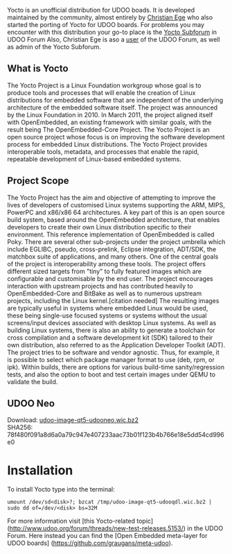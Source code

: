 Yocto is an unofficial distribution for UDOO boads.
It is developed maintained by the community, almost entirely by [Christian Ege](https://github.com/graugans) who also started the porting of Yocto for UDOO boards.
For problems you may encounter with this distribution your go-to place is the [Yocto Subforum](http://www.udoo.org/forum/forums/yocto.46/) in UDOO Forum
Also, Christian Ege is aso a [user](http://www.udoo.org/forum/members/graugans.37591/) of the UDOO Forum, as well as admin of the Yocto Subforum.

## What is Yocto
The Yocto Project is a Linux Foundation workgroup whose goal is to produce tools and processes that will enable the creation of Linux 
distributions for embedded software that are independent of the underlying architecture of the embedded software itself. 
The project was announced by the Linux Foundation in 2010. 
In March 2011, the project aligned itself with OpenEmbedded, an existing framework with similar goals, with the result being The OpenEmbedded-Core Project.
The Yocto Project is an open source project whose focus is on improving the software development process for embedded Linux distributions. 
The Yocto Project provides interoperable tools, metadata, and processes that enable the rapid, repeatable development of Linux-based embedded systems.

## Project Scope
The Yocto Project has the aim and objective of attempting to improve the lives of developers of customised Linux systems supporting the ARM, MIPS, PowerPC and x86/x86 64 architectures. A key part of this is an open source build system, based around the OpenEmbedded architecture, that enables developers to create their own Linux distribution specific to their environment. 
This reference implementation of OpenEmbedded is called Poky.
There are several other sub-projects under the project umbrella which include EGLIBC, pseudo, cross-prelink, Eclipse integration, ADT/SDK, the matchbox suite of applications, and many others. One of the central goals of the project is interoperability among these tools.
The project offers different sized targets from "tiny" to fully featured images which are configurable and customisable by the end user. The project encourages interaction with upstream projects and has contributed heavily to OpenEmbedded-Core and BitBake as well as to numerous upstream projects, including the Linux kernel.[citation needed] The resulting images are typically useful in systems where embedded Linux would be used, these being single-use focused systems or systems without the usual screens/input devices associated with desktop Linux systems.
As well as building Linux systems, there is also an ability to generate a toolchain for cross compilation and a software development kit (SDK) tailored to their own distribution, also referred to as the Application Developer Toolkit (ADT). The project tries to be software and vendor agnostic. Thus, for example, it is possible to select which package manager format to use (deb, rpm, or ipk).
Within builds, there are options for various build-time sanity/regression tests, and also the option to boot and test certain images under QEMU to validate the build.

## UDOO Neo
Download: [udoo-image-qt5-udooneo.wic.bz2](https://buildr.ege.io/YOCTO/krogoth/udoo/udooneo/udoo-image-qt5-udooneo.wic.bz2)  
SHA256: 78f480f091a8d6a0a79c947e407233aac73b01f123b4b766e18e5dd54cd996e0

# Installation
To install Yocto type into the terminal:

```umount /dev/sd<disk>?; bzcat /tmp/udoo-image-qt5-udooqdl.wic.bz2 | sudo dd of=/dev/<disk> bs=32M```

For more information visit [this Yocto-related topic] (http://www.udoo.org/forum/threads/new-test-releases.5153/) in the UDOO Forum.
Here instead you can find the [Open Embedded meta-layer for UDOO boards] (https://github.com/graugans/meta-udoo).
